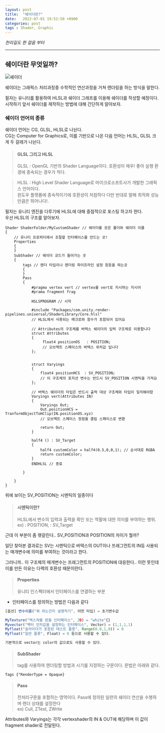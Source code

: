 ```yaml
---
layout: post
title:  "쉐이더란?"
date:   2022-07-01 19:52:50 +0900
categories: post
tags : Shader, Graphic
---
```

*천리길도 한 걸음 부터*  
* * *

## 쉐이더란 무엇일까?  
![쉐이더](https://cdn2.unrealengine.com/Unreal+Engine%2Fblog%2Fjobs-in-unreal-engine---technical-artist%2FStore_AutomotiveMaterialPack-1920x1080-fe768f6ea44e10a78c1ee1159da5d2680ead2827.jpg)

쉐이더는 그래픽스 처리과정중 수학적인 연산과정을 거쳐 렌더링을 하는 방식을 말한다.   

필자는 유니티를 활용하여 HLSL과 쉐이더 그래프를 이용해 쉐이더를 작성할 예정이다.  
시작하기 앞서 쉐이더를 제작하는 방법에 대해 간단하게 알아보자.  

### 쉐이더 언어의 종류
쉐이더 언어는 CG, GLSL, HLSL로 나뉜다.  
CG는 Computer for Graphics로, 이를 기반으로 나온 다음 언어는 HLSL, GLSL 크게 두 갈래가 나뉜다.

> #### GLSL 그리고 HLSL  
> GLSL : OpenGL 기반의 Shader Language이다. 호환성이 매우! 좋아 실행 환경에 종속되는 경우가 적다.  

> HLSL : High Level Shader Language로 마이크로소프트사가 개발한 그래픽스 언어이다.  
윈도우 플랫폼에 종속적이기에 호환성이 처참하다 다만 반대로 말해 최적화 성능만큼은 뛰어나다!.  

필자는 유니티 엔진을 다루기에 HLSL에 대해 중점적으로 포스팅 하고자 한다.  
우선 HLSL의 구조를 알아보자.  

```hlsl
Shader ShaderFolder/MyCustomShader // 쉐이더를 모은 폴더와 쉐이더 이름
{
	// 유니티 프로퍼티에서 조절할 인터페이스를 만드는 곳!
	Properties
	{
	}
	SubShader // 쉐이더 코드가 들어가는 곳
	{
		tags // 렌더 타입이나 렌더링 파이프라인 설정 등등을 하는곳
		{
		}
		Pass
		{
			#pragma vertex vert // vertex를 vert로 지시하는 지시어
			#prama fragment frag
			
			HSLSPROGRAM // 시작
			
			#include "Packages/com.unity.render-pipelines.universal/ShaderLibrary/Core.hlsl"
			// HLSL에서 사용되는 매크로와 함수가 포함되어 있어요
			
			// Attributes의 구조체를 버텍스 쉐이더의 입력 구조체로 이용합니다
			struct Attributes
			{
				 float4 positionOS   : POSITION;
				 // 오브젝트 스페이스의 버텍스 위치값 입니다
			};
			

			struct Varyings
			{
				float4 positionHCS  : SV_POSITION;
				// 이 구조체의 포지션 변수는 반드시 SV_POSITION 시멘틱을 가져요
			};
			
			// 버텍스 쉐이더의 타입은 반드시 출력 대상 구조체와 타입이 일치해야함
			Varyings vert(Attributes IN)
			{
				Varyings Out;
				Out.positionHCS = TranformObjectToHClip(IN.positionOS.xyz)  
				// 오브젝트 스페이스 정점을 클립 스페이스로 변환
				
				return Out;
			}
			
			half4 () : SV_Target
			{
				half4 customColor = half4(0.5,0,0,1); // 순서대로 RGBA
				return customColor;
			}
			ENDHLSL // 종료
			
		}
	
	}
}
```

위에 보이는 SV_POSITION는 시멘틱의 일종이다  
> #### 시멘틱이란?  
> HLSL에서 변수의 입력과 출력을 확인 또는 역활에 대한 의미를 부여하는 행위.  
> ex) : POSITION, : SV_Target  

근데 이 부분이 좀 헷갈린다.. SV_POSITION과 POSITION의 차이가 뭘까?  

일단 찾아본 결과로는 SV는 시멘틱으로 버텍스의 OUT이나 프래그먼트의 IN등 사용되는 매개변수에 의미를 부여하는 것이라고 한다.  

그러니까.. 이 구조체의 매개변수는 프래그먼트의 POSITION에 대응한다.. 이런 뜻인데 이를 만든 이유는 다렉의 호환성 때문이란다.  

> #### Properties  
> 유니티 인스펙터에서 인터페이스를 연결하는 부분  

* 인터페이스를 정의하는 방법은 다음과 같다  

```js
[옵션] 변수이름("뭐 하는건지 설명적기", 어떤 타입) = 초기변수값  

MyTexture("텍스쳐를 받을 인터페이스", 2D) = "white"{}
Myvector("벡터 인자값을 설정하는 인터페이스", Vector) = (1,1,1,1)  
Myfloat("슬라이더가 포함된 테스트 플롯", Range(0.0,1,0)) = 0  
Myfloat("일반 플롯", Float) = 0 등으로 사용할 수 있다.  

기본적으로 vector는 color의 값으로도 사용할 수 있다.  
```  


> #### SubShader  
> tag를 사용하여 렌더링할 방법과 시기를 지정하는 구문이다. 문법은 아래와 같다.  
```hlsl
Tags {"RenderType = Opaque}
```



> #### Pass  
> 전처리구문을 포함하는 영역이다. Pass에 정의된 일련의 쉐이더 연산을 수행하며 렌더 상태를 설정한다  
ex) Cull, ZTest, ZWrite  

Attributes와 Varyings는 각각 vertexshader의 IN & OUT에 해당하며 이 값이 fragment shader로 전달된다.







